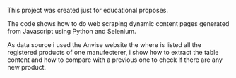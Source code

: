 This project was created just for educational proposes.

The code shows how to do web scraping dynamic content pages generated from Javascript using Python and Selenium.

As data source i used the Anvise website the where is listed all the registered products of one manufecterer, i show how to extract the table content and how to compare with a
previous one to check if there are any new product.
